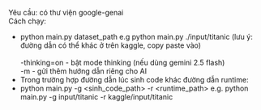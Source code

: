 Yêu cầu: có thư viện google-genai<br/>
Cách chạy:<br />

- python main.py dataset_path e.g python main.py ./input/titanic (lưu ý: đường dẫn có thể khác ở trên kaggle, copy paste vào) <br />
  <br/>
  -thinking=on - bật mode thinking (nếu dùng gemini 2.5 flash)<br/>
  -m <message> - gửi thêm hướng dẫn riêng cho AI <br/>
- Trong trường hợp đường dẫn lúc sinh code khác đường dẫn runtime: <br/>
- python main.py -g <sinh_code_path> -r <runtime_path> e.g. python main.py -g input/titanic -r kaggle/input/titanic <br/>
